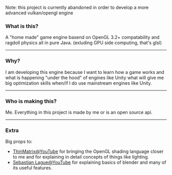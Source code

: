 Note: this project is currently abandoned in order to develop a more advanced vulkan/opengl engine

### What is this?
A "home made" game engine basend on OpenGL 3.2+ compatability and ragdoll physics all in pure Java. (exluding GPU side computing, that's glsl)
________________
### Why?
I am developing this engine because I want to learn how a game works and what is happening "under the hood" of engines like Unity what will give me big optimization skills when/if I do use mainstream engines like Unity.
________________
### Who is making this?
Me. Everything in this project is made by me or is an open source api.
________________
### Extra
Big props to:
* [ThinMatrix@YouTube](https://www.youtube.com/user/ThinMatrix) for bringing the OpenGL shading language closer to me and for explaining in detail concepts of things like lighting.
* [Sebastian Lague@YouTube](https://www.youtube.com/channel/UCmtyQOKKmrMVaKuRXz02jbQ) for explaining basics of blender and many of its useful features.
